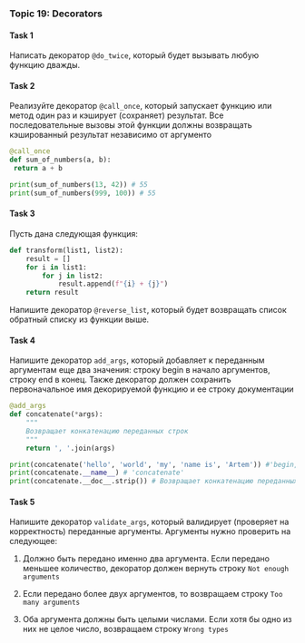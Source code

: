 ### Topic 19: Decorators

#### Task 1
Написать декоратор `@do_twice`, который будет вызывать любую функцию дважды.

#### Task 2
Реализуйте декоратор `@call_once`, который запускает функцию или метод один раз 
и кэширует (сохраняет) результат. Все последовательные вызовы этой функции должны 
возвращать кэшированный результат независимо от аргументо

```python
@call_once
def sum_of_numbers(a, b):
 return a + b

print(sum_of_numbers(13, 42)) # 55
print(sum_of_numbers(999, 100)) # 55

```

#### Task 3
Пусть дана следующая функция:
```python
def transform(list1, list2):
    result = []
    for i in list1:
        for j in list2:
            result.append(f"{i} + {j}")
    return result

```
Напишите декоратор `@reverse_list`, который будет возвращать список обратный списку из 
функции выше.


#### Task 4
Напишите декоратор `add_args`, который добавляет к переданным аргументам еще два значения: строку begin в начало аргументов, строку end в конец. Также декоратор должен сохранить первоначальное имя декорируемой функцию и ее строку документации
```python
@add_args
def concatenate(*args):
    """
    Возвращает конкатенацию переданных строк
    """
    return ', '.join(args)

print(concatenate('hello', 'world', 'my', 'name is', 'Artem')) #'begin, hello, world, my, name is, Artem, end'
print(concatenate.__name__) # 'concatenate'
print(concatenate.__doc__.strip()) # Возвращает конкатенацию переданных строк
```


#### Task 5
Напишите декоратор `validate_args`, который валидирует (проверяет на корректность) переданные аргументы. Аргументы нужно проверить на следующее:

1) Должно быть передано именно два аргумента. Если передано меньшее количество, декоратор должен вернуть строку
`Not enough arguments`
2) Если передано более двух аргументов, то возвращаем строку
`Too many arguments`
 
3) Оба аргумента должны быть целыми числами. Если хотя бы одно из них не целое число, возвращаем строку
`Wrong types`
